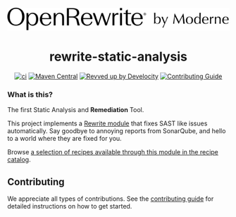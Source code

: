 <p align="center">
  <a href="https://docs.openrewrite.org">
    <picture>
      <source media="(prefers-color-scheme: dark)" srcset="https://github.com/openrewrite/rewrite/raw/main/doc/logo-oss-dark.svg">
      <source media="(prefers-color-scheme: light)" srcset="https://github.com/openrewrite/rewrite/raw/main/doc/logo-oss-light.svg">
      <img alt="OpenRewrite Logo" src="https://github.com/openrewrite/rewrite/raw/main/doc/logo-oss-light.svg" width='600px'>
    </picture>
  </a>
</p>

<div align="center">
  <h1>rewrite-static-analysis</h1>
</div>

<div align="center">

<!-- Keep the gap above this line, otherwise they won't render correctly! -->
[![ci](https://github.com/openrewrite/rewrite-static-analysis/actions/workflows/ci.yml/badge.svg)](https://github.com/openrewrite/rewrite-static-analysis/actions/workflows/ci.yml)
[![Maven Central](https://img.shields.io/maven-central/v/org.openrewrite.recipe/rewrite-static-analysis.svg)](https://mvnrepository.com/artifact/org.openrewrite.recipe/rewrite-static-analysis)
[![Revved up by Develocity](https://img.shields.io/badge/Revved%20up%20by-Develocity-06A0CE?logo=Gradle&labelColor=02303A)](https://ge.openrewrite.org/scans)
[![Contributing Guide](https://img.shields.io/badge/Contributing-Guide-informational)](https://github.com/openrewrite/.github/blob/main/CONTRIBUTING.md)
</div>

### What is this?

The first Static Analysis and **Remediation** Tool.

This project implements a [Rewrite module](https://github.com/openrewrite/rewrite) that fixes SAST like issues automatically. Say goodbye to annoying reports from SonarQube, and hello to a world where they are fixed for you.

Browse [a selection of recipes available through this module in the recipe catalog](https://docs.openrewrite.org/recipes/staticanalysis).

## Contributing

We appreciate all types of contributions. See the [contributing guide](https://github.com/openrewrite/.github/blob/main/CONTRIBUTING.md) for detailed instructions on how to get started.
